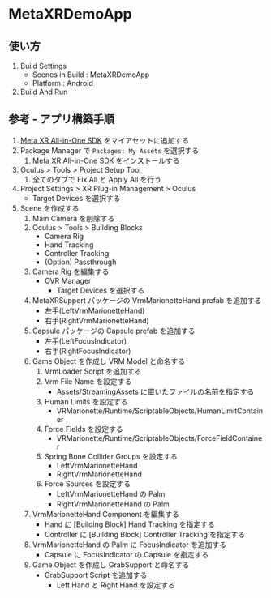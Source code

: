# MetaXRDemoApp

## 使い方

1. Build Settings
   - Scenes in Build : MetaXRDemoApp
   - Platform : Android
2. Build And Run

## 参考 - アプリ構築手順

1. [Meta XR All-in-One SDK](https://assetstore.unity.com/packages/tools/integration/meta-xr-all-in-one-sdk-269657)
  をマイアセットに追加する
2. Package Manager で `Packages: My Assets` を選択する
   1. Meta XR All-in-One SDK をインストールする
3. Oculus > Tools > Project Setup Tool
   1. 全てのタブで Fix All と Apply All を行う
4. Project Settings > XR Plug-in Management > Oculus
   - Target Devices を選択する
5. Scene を作成する
   1. Main Camera を削除する
   2. Oculus > Tools > Building Blocks
      - Camera Rig
      - Hand Tracking
      - Controller Tracking
      - (Option) Passthrough
   3. Camera Rig を編集する
      - OVR Manager
         - Target Devices を選択する
   4. MetaXRSupport パッケージの VrmMarionetteHand prefab を追加する
      - 左手(LeftVrmMarionetteHand)
      - 右手(RightVrmMarionetteHand)
   5. Capsule パッケージの Capsule prefab を追加する
      - 左手(LeftFocusIndicator)
      - 右手(RightFocusIndicator)
   6. Game Object を作成し VRM Model と命名する
      1. VrmLoader Script を追加する
      2. Vrm File Name を設定する
         - Assets/StreamingAssets に置いたファイルの名前を指定する
      3. Human Limits を設定する
         - VRMarionette/Runtime/ScriptableObjects/HumanLimitContainer
      4. Force Fields を設定する
         - VRMarionette/Runtime/ScriptableObjects/ForceFieldContainer
      5. Spring Bone Collider Groups を設定する
         - LeftVrmMarionetteHand
         - RightVrmMarionetteHand
      6. Force Sources を設定する
         - LeftVrmMarionetteHand の Palm
         - RightVrmMarionetteHand の Palm
   7. VrmMarionetteHand Component を編集する
      - Hand に [Building Block] Hand Tracking を指定する 
      - Controller に [Building Block] Controller Tracking を指定する
   8. VrmMarionetteHand の Palm に FocusIndicator を追加する
      - Capsule に FocusIndicator の Capsule を指定する
   9. Game Object を作成し GrabSupport と命名する
      - GrabSupport Script を追加する
         - Left Hand と Right Hand を設定する